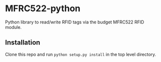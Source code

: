 # MFRC522-python

Python library to read/write RFID tags via the budget MFRC522 RFID module.

## Installation

Clone this repo and run `python setup.py install` in the top level directory.
